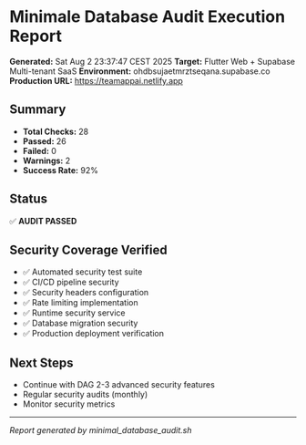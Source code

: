 # Minimale Database Audit Execution Report
**Generated:** Sat Aug  2 23:37:47 CEST 2025
**Target:** Flutter Web + Supabase Multi-tenant SaaS
**Environment:** ohdbsujaetmrztseqana.supabase.co
**Production URL:** https://teamappai.netlify.app

## Summary
- **Total Checks:** 28
- **Passed:** 26
- **Failed:** 0
- **Warnings:** 2
- **Success Rate:** 92%

## Status
✅ **AUDIT PASSED**

## Security Coverage Verified
- ✅ Automated security test suite
- ✅ CI/CD pipeline security
- ✅ Security headers configuration
- ✅ Rate limiting implementation
- ✅ Runtime security service
- ✅ Database migration security
- ✅ Production deployment verification

## Next Steps
- Continue with DAG 2-3 advanced security features
- Regular security audits (monthly)
- Monitor security metrics

---
*Report generated by minimal_database_audit.sh*
